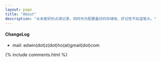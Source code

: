 ```yaml
---
layout: page
title: "About"
description: "业余爱好的点滴记录，同时作为配置备份的存储地，好记性不如滥笔头。"
---
```


#### ChangeLog

- mail:  edwin(dot)z(dot)ho(at)gmail(dot)com


{% include comments.html %}
